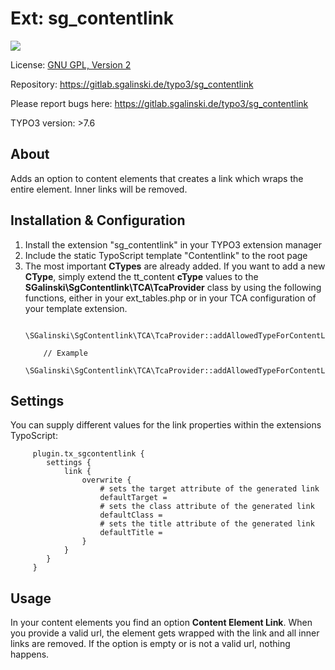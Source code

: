 # Ext: sg_contentlink

<img src="https://www.sgalinski.de/typo3conf/ext/project_theme/Resources/Public/Images/logo.svg" />

License: [GNU GPL, Version 2](https://www.gnu.org/licenses/gpl-2.0.html)

Repository: https://gitlab.sgalinski.de/typo3/sg_contentlink

Please report bugs here: https://gitlab.sgalinski.de/typo3/sg_contentlink

TYPO3 version: >7.6 

## About
Adds an option to content elements that creates a link which wraps the entire element. Inner links will be removed.

## Installation & Configuration

1. Install the extension "sg_contentlink" in your TYPO3 extension manager
2. Include the static TypoScript template "Contentlink" to the root page
3. The most important **CTypes** are already added.
If you want to add a new **CType**, simply extend the tt_content **cType** values to the **SGalinski\SgContentlink\TCA\TcaProvider** class by using the following functions,
   either in your ext_tables.php or in your TCA configuration of your template extension. 
    ```
        \SGalinski\SgContentlink\TCA\TcaProvider::addAllowedTypeForContentLink('###MY_CTYPE###');
        
        // Example
        \SGalinski\SgContentlink\TCA\TcaProvider::addAllowedTypeForContentLink('media');
    ```
## Settings
You can supply different values for the link properties within the extensions TypoScript:

		 plugin.tx_sgcontentlink {
			settings {
				link {
					overwrite {
						# sets the target attribute of the generated link
						defaultTarget =
						# sets the class attribute of the generated link
						defaultClass =
						# sets the title attribute of the generated link
						defaultTitle =
					}
				}
			}
		 }
     
## Usage
In your content elements you find an option **Content Element Link**. 
When you provide a valid url, the element gets wrapped with the link and all inner links are removed. 
If the option is empty or is not a valid url, nothing happens.
